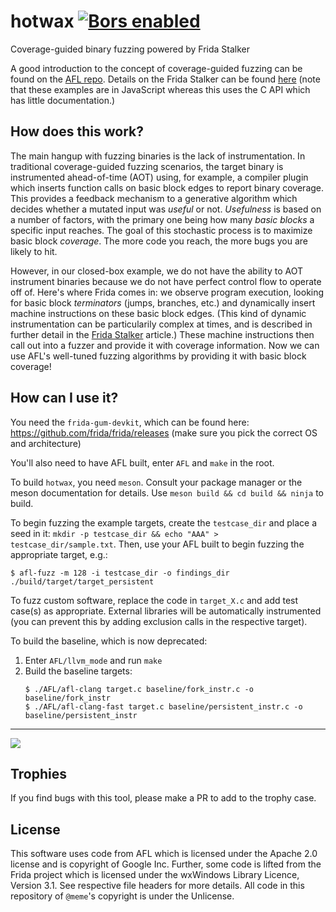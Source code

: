 hotwax [![Bors enabled](https://bors.tech/images/badge_small.svg)](https://app.bors.tech/repositories/27272)
======

Coverage-guided binary fuzzing powered by Frida Stalker

A good introduction to the concept of coverage-guided fuzzing can be found on the [AFL repo](https://github.com/google/AFL#1-challenges-of-guided-fuzzing). Details on the Frida Stalker can be found [here](https://frida.re/docs/stalker/) (note that these examples are in JavaScript whereas this uses the C API which has little documentation.)

## How does this work?

The main hangup with fuzzing binaries is the lack of instrumentation. In traditional coverage-guided fuzzing scenarios, the target binary is instrumented ahead-of-time (AOT) using, for example, a compiler plugin which inserts function calls on basic block edges to report binary coverage. This provides a feedback mechanism to a generative algorithm which decides whether a mutated input was _useful_ or not. _Usefulness_ is based on a number of factors, with the primary one being how many _basic blocks_ a specific input reaches. The goal of this stochastic process is to maximize basic block _coverage_. The more code you reach, the more bugs you are likely to hit.

However, in our closed-box example, we do not have the ability to AOT instrument binaries because we do not have perfect control flow to operate off of. Here's where Frida comes in: we observe program execution, looking for basic block _terminators_ (jumps, branches, etc.) and dynamically insert machine instructions on these basic block edges. (This kind of dynamic instrumentation can be particularily complex at times, and is described in further detail in the [Frida Stalker](https://frida.re/docs/stalker/) article.) These machine instructions then call out into a fuzzer and provide it with coverage information. Now we can use AFL's well-tuned fuzzing algorithms by providing it with basic block coverage!

## How can I use it?

You need the `frida-gum-devkit`, which can be found here: https://github.com/frida/frida/releases (make sure you pick the correct OS and architecture)

You'll also need to have AFL built, enter `AFL` and `make` in the root.

To build `hotwax`, you need `meson`. Consult your package manager or the meson documentation for details. Use `meson build && cd build && ninja` to build.

To begin fuzzing the example targets, create the `testcase_dir` and place a seed in it: `mkdir -p testcase_dir && echo "AAA" > testcase_dir/sample.txt`. Then, use your AFL built to begin fuzzing the appropriate target, e.g.:

```
$ afl-fuzz -m 128 -i testcase_dir -o findings_dir ./build/target/target_persistent
```

To fuzz custom software, replace the code in `target_X.c` and add test case(s) as appropriate. External libraries will be automatically instrumented (you can prevent this by adding exclusion calls in the respective target).

To build the baseline, which is now deprecated:

1) Enter `AFL/llvm_mode` and run `make`
2) Build the baseline targets:
    ```
    $ ./AFL/afl-clang target.c baseline/fork_instr.c -o baseline/fork_instr
    $ ./AFL/afl-clang-fast target.c baseline/persistent_instr.c -o baseline/persistent_instr
    ```

---

<img src="https://i.imgur.com/7FCrC97.png"></img>

## Trophies

If you find bugs with this tool, please make a PR to add to the trophy case.

## License

This software uses code from AFL which is licensed under the Apache 2.0 license and is copyright of Google Inc. Further, some code is lifted from the Frida project which is licensed under the wxWindows Library Licence, Version 3.1. See respective file headers for more details. All code in this repository of `@meme`'s copyright is under the Unlicense.